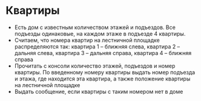 # Квартиры

 - Есть дом с известным количеством этажей и подъездов. Все
подъезды одинаковые, на каждом этаже в подъезде 4 квартиры.
 - Считаем, что номера квартир на лестничной площадке
распределяются так: квартира 1 – ближняя слева, квартира
2 – дальняя слева, квартира 3 – дальняя справа, квартира 4 –
ближняя справа
 - Прочитать с консоли количество этажей, подъездов и номер
квартиры. По введенному номеру квартиры выдать номер
подъезда и этажа, где находится эта квартира, а также
положение квартиры на лестничной площадке
 - Выдать сообщение, если квартиры с таким номером нет в доме
